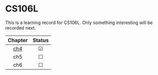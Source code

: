 # CS106L

This is a learning record for CS106L. Only something interesting will be recorded next.

| Chapter | Status  |
| :-----: | :-----: |
|   [ch4]([https://github.com/MissingJoe/CS106L-lab1](https://github.com/MissingJoe/Modern-cpp-Learning/blob/master/doc/CH4.md))   | &#9745; |
|   ch5   | &#9744; |
|   ch6   | &#9744; |

